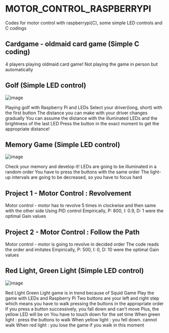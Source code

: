 # MOTOR_CONTROL_RASPBERRYPI

Codes for motor control with raspberrypi(C), some simple LED controls and C codings





## Cardgame - oldmaid card game (Simple C coding)

4 players playing oldmaid card game!
Not playing the game in person but automatically




## Golf (Simple LED control)

![image](https://user-images.githubusercontent.com/86711384/151769645-f61daaa5-7d8a-4c02-abcb-20d1dc5a8c03.png)

Playing golf with Raspberry Pi and LEDs
Select your driver(long, short) with the first button
The distance you can make with your driver changes gradually
You can assume the distance with the illuminated LEDs and the brightness of the last LED
Press the button in the exact moment to get the appropriate distance!




## Memory Game (Simple LED control)

![image](https://user-images.githubusercontent.com/86711384/151770320-b795df27-50a9-4ed2-8096-9ada291d78b4.png)

Check your memory and develop it!
LEDs are going to be illuminated in a random order
You have to press the buttons with the same order
The light-up intervals are going to be decreased, so you have to focus hard



## Project 1 - Motor Control : Revolvement

Motor control - motor has to revolve 5 times in clockwise and then same with the other side
Using PID control
Empirically, P: 800, I: 0.9, D: 1 were the optimal Gain values


## Project 2 - Motor Control : Follow the Path

Motor control - motor is going to revolve in decided order
The code reads the order and imitates
Empirically, P: 500, I: 0, D: 10 were the optimal Gain values



## Red Light, Green Light (Simple LED control)

![image](https://user-images.githubusercontent.com/86711384/151772383-2c8e7e03-3a17-4055-a7ec-60fc69e6da4e.png)


Red Light Green Light game is in trend because of Squid Game
Play the game with LEDs and Raspberry Pi
Two buttons are your left and right step which means you have to walk pressing the buttons in the appropriate order
If you press a button successively, you fall down and can't move
Plus, the yellow LED will be on 
You have to touch down for the set time
When green light : press the buttons to walk
When yellow light : you fell down. cannot walk
When red light : you lose the game if you walk in this moment
